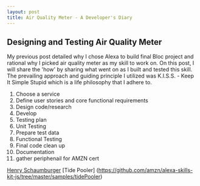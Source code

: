 ```yaml
---
layout: post
title: Air Quality Meter - A Developer's Diary
---
```


## Designing and Testing Air Quality Meter ##

My previous post detailed why I chose Alexa to build final Bloc project and rational why I picked air quality meter as my
skill to work on. On this post, I will share the 'how' by sharing what went on as I built and tested this skill. The prevailing approach and guiding principle I utilized was K.I.S.S. - Keep It Simple Stupid which is a life philosophy that I 
adhere to.

1. Choose a service
2. Define user stories and core functional requirements
3. Design code/research
4. Develop
5. Testing plan
3. Unit Testing
4. Prepare test data
4. Functional Testing
5. Final code clean up
6. Documentation
7. gather periphenail for AMZN cert

[Henry Schaumburger](https://github.com/per4mnce/area-code.git)
[Tide Pooler] (https://github.com/amzn/alexa-skills-kit-js/tree/master/samples/tidePooler)


